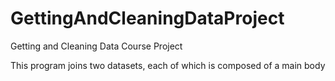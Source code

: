 # GettingAndCleaningDataProject
Getting and Cleaning Data Course Project

This program joins two datasets, each of which is composed
of a main body 
